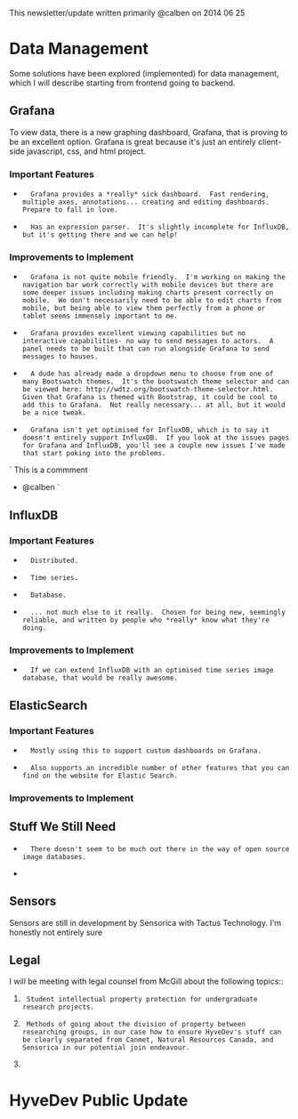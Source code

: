 This newsletter/update written primarily @calben on 2014 06 25  

# Data Management

Some solutions have been explored (implemented) for data management, which I will describe starting from frontend going to backend.

## Grafana

To view data, there is a new graphing dashboard, Grafana, that is proving to be an excellent option.  Grafana is great because it's just an entirely client-side javascript, css, and html project.

### Important Features

+		Grafana provides a *really* sick dashboard.  Fast rendering, multiple axes, annotations... creating and editing dashboards.  Prepare to fall in love.
+		Has an expression parser.  It's slightly incomplete for InfluxDB, but it's getting there and we can help!

### Improvements to Implement

+		Grafana is not quite mobile friendly.  I'm working on making the navigation bar work correctly with mobile devices but there are some deeper issues including making charts present correctly on mobile.  We don't necessarily need to be able to edit charts from mobile, but being able to view them perfectly from a phone or tablet seems immensely important to me.
+		Grafana provides excellent viewing capabilities but no interactive capabilities- no way to send messages to actors.  A panel needs to be built that can run alongside Grafana to send messages to houses.
+		A dude has already made a dropdown menu to choose from one of many Bootswatch themes.  It's the bootswatch theme selector and can be viewed here: http://wdtz.org/bootswatch-theme-selector.html.  Given that Grafana is themed with Bootstrap, it could be cool to add this to Grafana.  Not really necessary... at all, but it would be a nice tweak.
+		Grafana isn't yet optimised for InfluxDB, which is to say it doesn't entirely support InfluxDB.  If you look at the issues pages for Grafana and InfluxDB, you'll see a couple new issues I've made that start poking into the problems.

`
This is a commment
- @calben
`

## InfluxDB

### Important Features

+		Distributed.
+		Time series.
+		Database.
+		... not much else to it really.  Chosen for being new, seemingly reliable, and written by people who *really* know what they're doing.

### Improvements to Implement

+		If we can extend InfluxDB with an optimised time series image database, that would be really awesome.

## ElasticSearch

### Important Features

+		Mostly using this to support custom dashboards on Grafana.
+		Also supports an incredible number of other features that you can find on the website for Elastic Search.

### Improvements to Implement


## Stuff We Still Need

+		There doesn't seem to be much out there in the way of open source image databases.
+		


Sensors
-------

Sensors are still in development by Sensorica with Tactus Technology.  I'm honestly not entirely sure 


Legal
-----

I will be meeting with legal counsel from McGill about the following topics::

1.		Student intellectual property protection for undergraduate research projects.
2.		Methods of going about the division of property between researching groups, in our case how to ensure HyveDev's stuff can be clearly separated from Canmet, Natural Resources Canada, and Sensorica in our potential join endeavour.
3.		 



HyveDev Public Update
=====================


